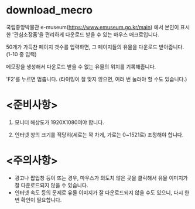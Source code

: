 # download_mecro
국립중앙박물관 e-museum(https://www.emuseum.go.kr/main) 에서 본인이 표시한 '관심소장품'을 편리하게 다운로드 받을 수 있는 마우스 매크로입니다.

50개가 가득찬 페이지 갯수를 입력하면, 그 페이지들의 유물을 다운로드 받아줍니다. (1-10 중 입력) 

메모장을 생성해서 다운로드 받을 수 없는 유물의 위치를 기록해줍니다.

'F2'를 누르면 멈춥니다. (타이밍이 잘 맞지 않으면, 여러 번 눌러야 할 수도 있습니다.)

# <준비사항>

1. 모니터 해상도가 1920X1080여야 합니다.

2. 인터넷 창의 크기를 적당히(세로는 꽉 차게, 가로는 0~1521로) 조정해야 합니다. 

# <주의사항>
- 광고나 팝업창 등이 뜨는 경우, 마우스가 의도치 않은 곳을 클릭해서 유물 이미지가 잘 다운로드되지 않을 수 있습니다.
- 인터넷 속도 등의 문제로 유물 이미지가 잘 다운로드되지 않을 수도 있으니, 다시 한번 확인이 필요합니다.
